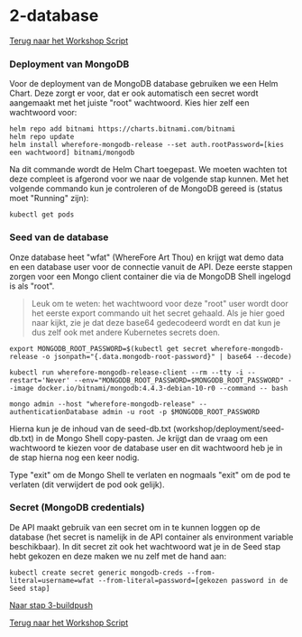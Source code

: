 # 2-database

[Terug naar het Workshop Script](/handson.md)

### Deployment van MongoDB

Voor de deployment van de MongoDB database gebruiken we een Helm Chart. Deze zorgt er voor, dat er ook automatisch een secret wordt aangemaakt met het juiste "root" wachtwoord. Kies hier zelf een wachtwoord voor:

```
helm repo add bitnami https://charts.bitnami.com/bitnami
helm repo update
helm install wherefore-mongodb-release --set auth.rootPassword=[kies een wachtwoord] bitnami/mongodb
```

Na dit commande wordt de Helm Chart toegepast. We moeten wachten tot deze compleet is afgerond voor we naar de volgende stap kunnen. Met het volgende commando kun je controleren of de MongoDB gereed is (status moet "Running" zijn):

```
kubectl get pods
```

### Seed van de database

Onze database heet "wfat" (WhereFore Art Thou) en krijgt wat demo data en een database user voor de connectie vanuit de API. Deze eerste stappen zorgen voor een Mongo client container die via de MongoDB Shell ingelogd is als "root".

> Leuk om te weten: het wachtwoord voor deze "root" user wordt door het eerste export commando uit het secret gehaald. Als je hier goed naar kijkt, zie je dat deze base64 gedecodeerd wordt en dat kun je dus zelf ook met andere Kubernetes secrets doen.

```
export MONGODB_ROOT_PASSWORD=$(kubectl get secret wherefore-mongodb-release -o jsonpath="{.data.mongodb-root-password}" | base64 --decode)

kubectl run wherefore-mongodb-release-client --rm --tty -i --restart='Never' --env="MONGODB_ROOT_PASSWORD=$MONGODB_ROOT_PASSWORD" --image docker.io/bitnami/mongodb:4.4.3-debian-10-r0 --command -- bash

mongo admin --host "wherefore-mongodb-release" --authenticationDatabase admin -u root -p $MONGODB_ROOT_PASSWORD
```

Hierna kun je de inhoud van de seed-db.txt (workshop/deployment/seed-db.txt) in de Mongo Shell copy-pasten. Je krijgt dan de vraag om een wachtwoord te kiezen voor de database user en dit wachtwoord heb je in de stap hierna nog een keer nodig.

Type "exit" om de Mongo Shell te verlaten en nogmaals "exit" om de pod te verlaten (dit verwijdert de pod ook gelijk).

### Secret (MongoDB credentials)

De API maakt gebruik van een secret om in te kunnen loggen op de database (het secret is namelijk in de API container als environment variable beschikbaar). In dit secret zit ook het wachtwoord wat je in de Seed stap hebt gekozen en deze maken we nu zelf met de hand aan:

```
kubectl create secret generic mongodb-creds --from-literal=username=wfat --from-literal=password=[gekozen password in de Seed stap]
```

[Naar stap 3-buildpush](/workshop/3-buildpush.md)

[Terug naar het Workshop Script](/handson.md)
